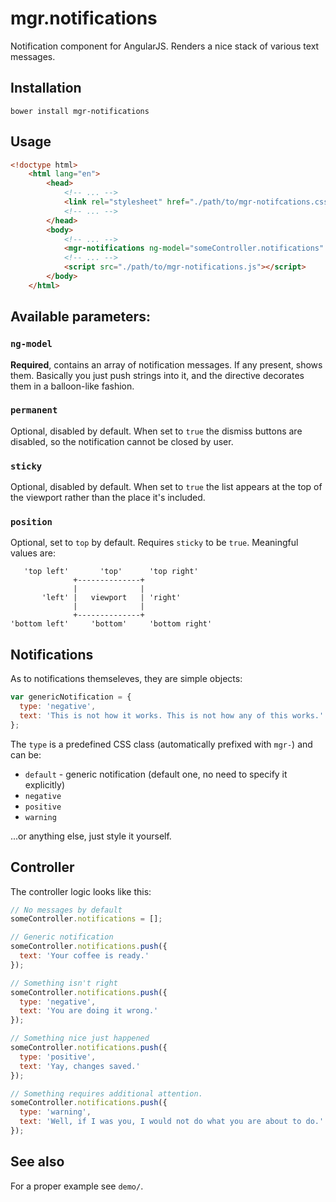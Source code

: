 # mgr.notifications

Notification component for AngularJS. Renders a nice stack of various text messages.

## Installation

```shell
bower install mgr-notifications
```

## Usage

```html
<!doctype html>
	<html lang="en">
		<head>
			<!-- ... -->
			<link rel="stylesheet" href="./path/to/mgr-notifcations.css" />
			<!-- ... -->
		</head>
		<body>
			<!-- ... -->
			<mgr-notifications ng-model="someController.notifications" permanent="true" sticky="true" position="top"></mgr-notifications>
			<!-- ... -->
			<script src="./path/to/mgr-notifications.js"></script>
		</body>
	</html>
```

## Available parameters:

### `ng-model`

**Required**, contains an array of notification messages. If any present, shows them. Basically you just push strings into it, and the directive decorates them in a balloon-like fashion.

### `permanent`

Optional, disabled by default. When set to `true` the dismiss buttons are disabled, so the notification cannot be closed by user.

### `sticky`

Optional, disabled by default. When set to `true` the list appears at the top of the viewport rather than the place it's included.

### `position`

Optional, set to `top` by default. Requires `sticky` to be `true`. Meaningful values are:

```
   'top left'       'top'      'top right'
              +--------------+
              |              |
       'left' |   viewport   | 'right'
              |              |
              +--------------+
'bottom left'     'bottom'     'bottom right'
```

## Notifications

As to notifications themseleves, they are simple objects:

```javascript
var genericNotification = {
  type: 'negative',
  text: 'This is not how it works. This is not how any of this works.'
};
```

The `type` is a predefined CSS class (automatically prefixed with `mgr-`) and can be:

- `default` - generic notification (default one, no need to specify it explicitly)
- `negative`
- `positive`
- `warning`

...or anything else, just style it yourself.

## Controller

The controller logic looks like this:

```javascript
// No messages by default
someController.notifications = [];

// Generic notification
someController.notifications.push({
  text: 'Your coffee is ready.'
});

// Something isn't right
someController.notifications.push({
  type: 'negative',
  text: 'You are doing it wrong.'
});

// Something nice just happened
someController.notifications.push({
  type: 'positive',
  text: 'Yay, changes saved.'
});

// Something requires additional attention.
someController.notifications.push({
  type: 'warning',
  text: 'Well, if I was you, I would not do what you are about to do.'
});
```

## See also

For a proper example see `demo/`.
